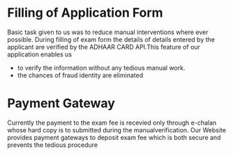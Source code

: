# Filling of Application Form 
Basic task given to us was to reduce manual interventions where ever possible. During filling of exam form the details of details entered by the applicant are verified by the ADHAAR CARD API.This feature of our application enables us
- to verify the information without any tedious manual work.
- the chances of fraud identity are eliminated 

# Payment Gateway 
Currently the payment to the exam fee is recevied only through e-chalan whose hard copy is to submitted during the manualverification.
Our Website provides payment gateways to deposit exam fee which is both secure and prevents the tedious procedure
